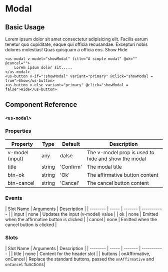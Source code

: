 # Modal <Badge type="green" text="extension"/>
 
 ## Basic Usage 

<div class="mt-3 mb-3">    
    <us-modal :show="showModal" title="A simple modal" @ok="" @cancel="">
        Lorem ipsum dolor sit amet consectetur adipisicing elit. Facilis earum tenetur quo cupiditate, eaque qui officia recusandae. Excepturi nobis dolores molestias! Quas quisquam a officia eos.
    </us-modal>
    <us-button v-if="!showModal" variant="primary" @click="showModal = true">Show</us-button>
    <us-button v-else variant="primary" @click="showModal = false">Hide</us-button>
</div>

```vue
<us-modal v-model="showModal" title="A simple modal" @ok="" @cancel="">
    Lorem ipsum dolor sit.....
</us-modal>
<us-button v-if="!showModal" variant="primary" @click="showModal = true">Show</us-button>
<us-button v-else variant="primary" @click="showModal = false">Hide</us-button>
```

## Component Reference

### `<us-modal>`

### Properties 

| Property | Type  | Default | Description |
| -------- | ----- | ------- | ----------- | 
| v-model (input) | any | dalse | The v-model prop is used to hide and show the modal |
| title  | string | 'Confirm' | The modal title |
| btn-ok | string | 'Ok' | The affirmative button content |
| btn-cancel | string | 'Cancel' | The cancel button content |

### Events

| Slot Name | Arguments | Description |
| -------- | ----- | ------- | ----------- | 
| input  | none | Updates the input (v-model) value |
| ok  | none | Emitted when the affirmative button is clicked |
| cancel  | none | Emitted when the cancel button is clicked |


### Slots

| Slot Name | Arguments | Description |
| -------- | ----- | ------- | ----------- | 
| title  | none | Content for the header slot |
| buttons  | onAffirmative, onCancel | Replace the standard buttons, passed the `onAffirmative` and `onCancel` functions|

<script>
export default {
    data() {
        return {
            showModal: false
        };
    },
    methods: {
        onToggleModal(){
            this.showModal = !this.showModal;
            //this.$usxModal.show('#test-modal');
        }
    }
};
</script>
